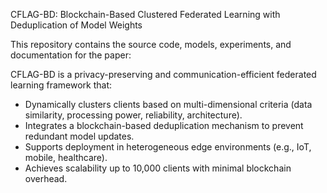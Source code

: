 CFLAG-BD: Blockchain-Based Clustered Federated Learning with Deduplication of Model Weights

This repository contains the source code, models, experiments, and documentation for the paper:

CFLAG-BD is a privacy-preserving and communication-efficient federated learning framework that:
- Dynamically clusters clients based on multi-dimensional criteria (data similarity, processing power, reliability, architecture).
- Integrates a blockchain-based deduplication mechanism to prevent redundant model updates.
- Supports deployment in heterogeneous edge environments (e.g., IoT, mobile, healthcare).
- Achieves scalability up to 10,000 clients with minimal blockchain overhead.

